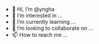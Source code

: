 - 👋 Hi, I’m @yngha
- 👀 I’m interested in ...
- 🌱 I’m currently learning ...
- 💞️ I’m looking to collaborate on ...
- 📫 How to reach me ...

<!---
yngha/yngha is a ✨ special ✨ repository because its `README.md` (this file) appears on your GitHub profile.
You can click the Preview link to take a look at your changes.
--->
